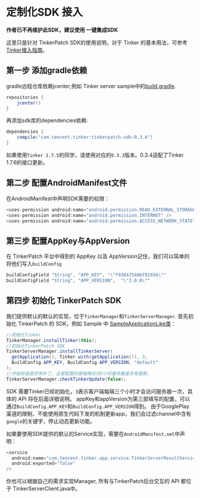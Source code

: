 # 定制化SDK 接入

**作者已不再维护此SDK，建议使用 一键集成SDK**


这里只是针对 TinkerPatch SDK的使用说明，对于 Tinker 的基本用法，可参考[ Tinker接入指南](https://github.com/Tencent/tinker/wiki/Tinker-%E6%8E%A5%E5%85%A5%E6%8C%87%E5%8D%97)。

## 第一步 添加gradle依赖

gradle远程仓库依赖jcenter,例如 Tinker server sample中的[build.gradle](https://github.com/TinkerPatch/tinkerpatch-sample/blob/master/app/build.gradle).

```java
repositories {
    jcenter()
}
```

再添加sdk库的dependencies依赖:

```java
dependencies {
    compile("com.tencent.tinker:tinkerpatch-sdk:0.3.4")
}
```

如果使用`Tinker 1.7.5`的同学，请使用对应的`0.3.3`版本。0.3.4适配了Tinker 1.7.6的接口更新。

## 第二步 配置AndroidManifest文件

在AndroidManifest中声明SDK需要的权限：

```java
<uses-permission android:name="android.permission.READ_EXTERNAL_STORAGE"/>
<uses-permission android:name="android.permission.INTERNET" />
<uses-permission android:name="android.permission.ACCESS_NETWORK_STATE" />
```

## 第三步 配置AppKey与AppVersion
在 TinkerPatch 平台中得到的 AppKey 以及 AppVersion记住，我们可以简单的将他们写入`buildConfig`

```java
buildConfigField "String", "APP_KEY", "\"f938475486f91936\""
buildConfigField "String", "APP_VERSION",  "\"3.0.0\""
```

## 第四步 初始化 TinkerPatch SDK

我们提供默认的默认的实现，位于`TinkerManager`和`TinkerServerManager`.
首先初始化 TinkerPatch 的 SDK，例如 Sample 中 [SampleApplicationLike类](https://github.com/TinkerPatch/tinkerpatch-sample/blob/master/app/src/main/java/tinker/sample/android/app/SampleApplicationLike.java)：

```java
//初始化Tinker
TinkerManager.installTinker(this);
//初始化TinkerPatch SDK
TinkerServerManager.installTinkerServer(
  getApplication(), Tinker.with(getApplication()), 3,
  BuildConfig.APP_KEY, BuildConfig.APP_VERSION, "default"
);
//开始检查是否有补丁，这里配置的是每隔访问3小时服务器是否有更新。
TinkerServerManager.checkTinkerUpdate(false);
```

SDK 需要Tinker已经初始化，`3`表示客户端每隔三个小时才会访问服务器一次，具体的 API 将在后面详细说明。
appKey和appVersion为第三部填写的配置，可以通过`BuildConfig.APP_KEY`和`BuildConfig.APP_VERSION`得到。
由于GooglePlay渠道的限制，不能使用原生代码下发的机制更新app，我们会过滤channel中含有`google`的关键字，停止动态更新功能。

如果要使用SDK提供的默认的Service实现，需要在`AndroidManifest.xml`中声明：

```java
<service
  android:name="com.tencent.tinker.app.service.TinkerServerResultService"
  android:exported="false"
/>
```

你也可以根据自己的需求实现Manager, 所有与TinkerPatch后台交互的 API 都位于 TinkerServerClient.java中。
